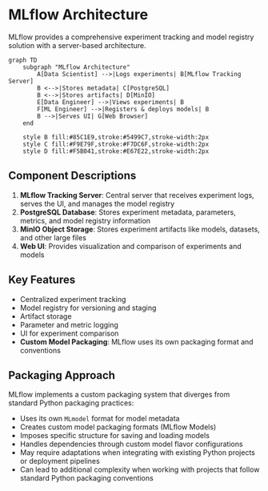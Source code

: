 # MLflow Architecture

MLflow provides a comprehensive experiment tracking and model registry solution with a server-based architecture.

```mermaid
graph TD
    subgraph "MLflow Architecture"
        A[Data Scientist] -->|Logs experiments| B[MLflow Tracking Server]
        B <-->|Stores metadata| C[PostgreSQL]
        B <-->|Stores artifacts| D[MinIO]
        E[Data Engineer] -->|Views experiments| B
        F[ML Engineer] -->|Registers & deploys models| B
        B -->|Serves UI| G[Web Browser]
    end
    
    style B fill:#85C1E9,stroke:#5499C7,stroke-width:2px
    style C fill:#F9E79F,stroke:#F7DC6F,stroke-width:2px
    style D fill:#F5B041,stroke:#E67E22,stroke-width:2px
```

## Component Descriptions

1. **MLflow Tracking Server**: Central server that receives experiment logs, serves the UI, and manages the model registry
2. **PostgreSQL Database**: Stores experiment metadata, parameters, metrics, and model registry information
3. **MinIO Object Storage**: Stores experiment artifacts like models, datasets, and other large files
4. **Web UI**: Provides visualization and comparison of experiments and models

## Key Features

- Centralized experiment tracking
- Model registry for versioning and staging
- Artifact storage
- Parameter and metric logging
- UI for experiment comparison
- **Custom Model Packaging**: MLflow uses its own packaging format and conventions

## Packaging Approach

MLflow implements a custom packaging system that diverges from standard Python packaging practices:

- Uses its own `MLmodel` format for model metadata
- Creates custom model packaging formats (MLflow Models)
- Imposes specific structure for saving and loading models
- Handles dependencies through custom model flavor configurations
- May require adaptations when integrating with existing Python projects or deployment pipelines
- Can lead to additional complexity when working with projects that follow standard Python packaging conventions